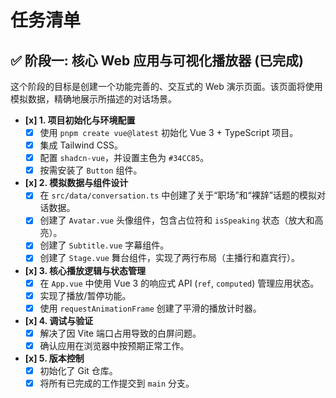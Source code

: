 # 任务清单

## ✅ 阶段一: 核心 Web 应用与可视化播放器 (已完成)

这个阶段的目标是创建一个功能完善的、交互式的 Web 演示页面。该页面将使用模拟数据，精确地展示所描述的对话场景。

- **[x] 1. 项目初始化与环境配置**
    - [x] 使用 `pnpm create vue@latest` 初始化 Vue 3 + TypeScript 项目。
    - [x] 集成 Tailwind CSS。
    - [x] 配置 `shadcn-vue`，并设置主色为 `#34CC85`。
    - [x] 按需安装了 `Button` 组件。

- **[x] 2. 模拟数据与组件设计**
    - [x] 在 `src/data/conversation.ts` 中创建了关于“职场”和“裸辞”话题的模拟对话数据。
    - [x] 创建了 `Avatar.vue` 头像组件，包含占位符和 `isSpeaking` 状态（放大和高亮）。
    - [x] 创建了 `Subtitle.vue` 字幕组件。
    - [x] 创建了 `Stage.vue` 舞台组件，实现了两行布局（主播行和嘉宾行）。

- **[x] 3. 核心播放逻辑与状态管理**
    - [x] 在 `App.vue` 中使用 Vue 3 的响应式 API (`ref`, `computed`) 管理应用状态。
    - [x] 实现了播放/暂停功能。
    - [x] 使用 `requestAnimationFrame` 创建了平滑的播放计时器。

- **[x] 4. 调试与验证**
    - [x] 解决了因 Vite 端口占用导致的白屏问题。
    - [x] 确认应用在浏览器中按预期正常工作。

- **[x] 5. 版本控制**
    - [x] 初始化了 Git 仓库。
    - [x] 将所有已完成的工作提交到 `main` 分支。
